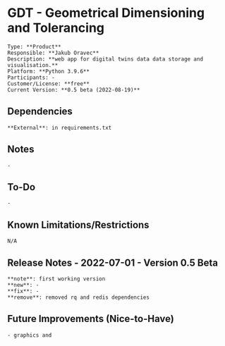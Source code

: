 # GDT - Geometrical Dimensioning and Tolerancing

    Type: **Product**
    Responsible: **Jakub Oravec**
    Description: **web app for digital twins data data storage and visualisation.**
    Platform: **Python 3.9.6**
    Participants: -
    Customer/License: **free**
    Current Version: **0.5 beta (2022-08-19)**

## Dependencies

    **External**: in requirements.txt

## Notes

    -

## To-Do

    -

## Known Limitations/Restrictions

    N/A

## Release Notes - 2022-07-01 - Version 0.5 Beta

    **note**: first working version
    **new**: -
    **fix**: -
    **remove**: removed rq and redis dependencies

## Future Improvements (Nice-to-Have)

    - graphics and  
